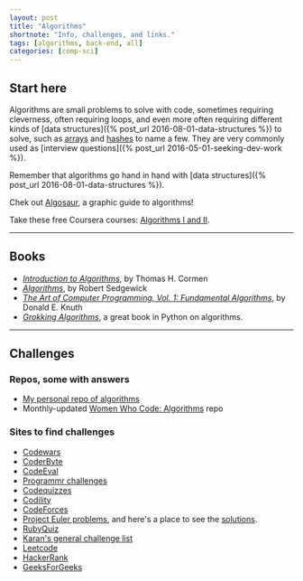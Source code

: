 ```yaml
---
layout: post
title: "Algorithms"
shortnote: "Info, challenges, and links."
tags: [algorithms, back-end, all]
categories: [comp-sci]
---
```


## Start here
Algorithms are small problems to solve with code, sometimes requiring cleverness, often requiring loops, and even more often requiring different kinds of [data structures]({% post_url 2016-08-01-data-structures %}) to solve, such as [arrays](https://www.tutorialspoint.com/ruby/ruby_arrays.htm) and [hashes](https://www.tutorialspoint.com/ruby/ruby_hashes.htm) to name a few. They are very commonly used as [interview questions]({% post_url 2016-05-01-seeking-dev-work %}).

Remember that algorithms go hand in hand with [data structures]({% post_url 2016-08-01-data-structures %}).

Chek out [Algosaur](http://algosaur.us/), a graphic guide to algorithms!

Take these free Coursera courses: [Algorithms I and II](https://www.coursera.org/course/algs4partI).

<hr>

## Books

* *[Introduction to Algorithms](https://www.amazon.com/Introduction-Algorithms-3rd-Edition-Press/dp/0262033844/ref=as_li_ss_tl?ie=UTF8&linkCode=ll1&tag=eejs-20&linkId=6cd4795a1defdc493ae88583dcc7ffea)*, by Thomas H. Cormen
* *[Algorithms](https://www.amazon.com/Algorithms-4th-Edition-Robert-Sedgewick/dp/032157351X/ref=as_li_ss_tl?ie=UTF8&linkCode=ll1&tag=eejs-20&linkId=34295214cd2497b23525e76d24e5134d)*, by Robert Sedgewick
* *[The Art of Computer Programming, Vol. 1: Fundamental Algorithms](https://www.amazon.com/The-Art-Computer-Programming-Vol/dp/0201896834/ref=as_li_ss_tl?ie=UTF8&linkCode=ll1&tag=eejs-20&linkId=eecb59c3dd3b568e860c2f4b6a0564e9)*, by Donald E. Knuth
* *[Grokking Algorithms](https://www.manning.com/books/grokking-algorithms)*, a great book in Python on algorithms.

<hr>

## Challenges

### Repos, some with answers
* [My personal repo of algorithms](https://github.com/mindplace/algorithms-practice)
* Monthly-updated [Women Who Code: Algorithms](https://github.com/WomenWhoCodeNYC/Algorithms) repo

### Sites to find challenges

* [Codewars](https://www.codewars.com/dashboard)
* [CoderByte](https://coderbyte.com/)
* [CodeEval](https://www.codeeval.com/dashboard/)
* [Programmr challenges](https://www.programmr.com/zone/ruby)
* [Codequizzes](https://www.codequizzes.com/)
* [Codility](https://codility.com/programmers/)
* [CodeForces](https://codeforces.com/problemset)
* [Project Euler problems](https://projecteuler.net/archives), and here's a place to see the [solutions](https://github.com/luckytoilet/projecteuler-solutions).
* [RubyQuiz](https://rubyquiz.com/)
* [Karan's general challenge list](https://github.com/karan/Projects)
* [Leetcode](https://leetcode.com/)
* [HackerRank](https://www.hackerrank.com/)
* [GeeksForGeeks](https://www.geeksforgeeks.org/)

